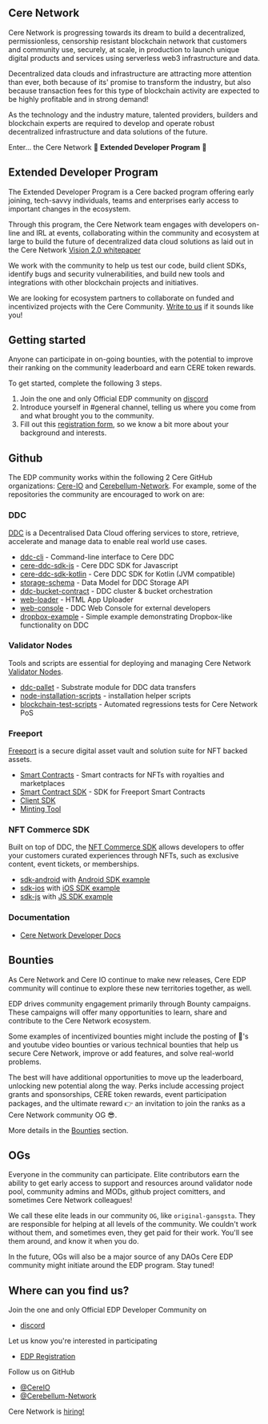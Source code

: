 ## Cere Network

Cere Network is progressing towards its dream to build a decentralized, permissionless, censorship resistant blockchain network that customers and community use, securely, at scale, in production to launch unique digital products and services using serverless web3 infrastructure and data. 

Decentralized data clouds and infrastructure are attracting more attention than ever, both because of its' promise to transform the industry, but also because transaction fees for this type of blockchain activity are expected to be highly profitable and in strong demand!

As the technology and the industry mature, talented providers, builders and blockchain experts are required to develop and operate robust decentralized infrastructure and data solutions of the future.

Enter... the Cere Network 🎉 **Extended Developer Program** 🎉

## Extended Developer Program ##

The Extended Developer Program is a Cere backed program offering early joining, tech-savvy individuals, teams and enterprises early access to important changes in the ecosystem. 

Through this program, the Cere Network team engages with developers on-line and IRL at events, collaborating within the community and ecosystem at large to build the future of decentralized data cloud solutions as laid out in the Cere Network [Vision 2.0 whitepaper](https://cere.network/cere-vision-2-0/)

We work with the community to help us test our code, build client SDKs, identify bugs and security vulnerabilities, and build new tools and integrations with other blockchain projects and initiatives. 

We are looking for ecosystem partners to collaborate on funded and incentivized projects with the Cere Community. [Write to us](mailto:chris.ward@cere.network) if it sounds like you!

## Getting started

Anyone can participate in on-going bounties, with the potential to improve their ranking on the community leaderboard and earn CERE token rewards. 

To get started, complete the following 3 steps.

1. Join the one and only Official EDP community on [discord](https://discord.gg/bFv6jkpK8N)
2. Introduce yourself in #general channel, telling us where you come from and what brought you to the community.
3. Fill out this [registration form](https://phxvzka9qop.typeform.com/to/AH5HJJKP), so we know a bit more about your background and interests.

## Github ##
The EDP community works within the following 2 Cere GitHub organizations: [Cere-IO](https://github.com/cere-io) and [Cerebellum-Network](https://github.com/Cerebellum-Network).  For example, some of the repositories the community are encouraged to work on are:

### DDC ###
[DDC](https://docs.cere.network/ddc/overview) is a Decentralised Data Cloud offering services to store, retrieve, accelerate and manage data to enable real world use cases.
- [ddc-cli](https://github.com/Cerebellum-Network/ddc-cli) - Command-line interface to Cere DDC
- [cere-ddc-sdk-js](https://github.com/Cerebellum-Network/cere-ddc-sdk-js) - Cere DDC SDK for Javascript
- [cere-ddc-sdk-kotlin](https://github.com/Cerebellum-Network/cere-ddc-sdk-kotlin) - Cere DDC SDK for Kotlin (JVM compatible)
- [storage-schema](https://docs.cere.network/ddc/protocols/storage-schema) - Data Model for DDC Storage API
- [ddc-bucket-contract](https://github.com/Cerebellum-Network/ddc-bucket-contract) - DDC cluster & bucket orchestration
- [web-loader](https://github.com/Cerebellum-Network/web-loader) - HTML App Uploader
- [web-console](https://github.com/Cerebellum-Network/ddc-web-console) - DDC Web Console for external developers
- [dropbox-example](https://github.com/Cerebellum-Network/debox) - Simple example demonstrating Dropbox-like functionality on DDC

### Validator Nodes ###
Tools and scripts are essential for deploying and managing Cere Network [Validator Nodes](https://docs.cere.network/node/install-and-update/start-a-node).
- [ddc-pallet](https://github.com/Cerebellum-Network/ddc-pallet) - Substrate module for DDC data transfers
- [node-installation-scripts](https://github.com/Cerebellum-Network/nodes-installation-scripts) - installation helper scripts
- [blockchain-test-scripts](https://github.com/Cerebellum-Network/test-scripts) - Automated regressions tests for Cere Network PoS

### Freeport ###
[Freeport](https://cere.network/freeport/) is a secure digital asset vault and solution suite for NFT backed assets.
- [Smart Contracts](https://github.com/Cerebellum-Network/Freeport-Smart-Contracts) - Smart contracts for NFTs with royalties and marketplaces
- [Smart Contract SDK](https://github.com/Cerebellum-Network/Freeport-Smart-Contracts-SDK) - SDK for Freeport Smart Contracts
- [Client SDK](https://github.com/cere-io/freeport-client-sdk)
- [Minting Tool](https://github.com/Cerebellum-Network/freeport-minting-tool)

### NFT Commerce SDK ###
Built on top of DDC, the [NFT Commerce SDK](https://docs.cere.network/ddc/integration/integration-sdk) allows developers to offer your customers curated experiences through NFTs, such as exclusive content, event tickets, or memberships.
- [sdk-android](https://github.com/cere-io/sdk-android) with [Android SDK example](https://github.com/cere-io/sdk-android-example)
- [sdk-ios](https://github.com/cere-io/sdk-ios) with [iOS SDK example](https://github.com/cere-io/sdk-ios-example)
- [sdk-js](https://github.com/cere-io/sdk-js) with [JS SDK example](https://github.com/cere-io/sdk-js-sample-app)

### Documentation ###
- [Cere Network Developer Docs](https://github.com/Cerebellum-Network/docs.cere.network)

## Bounties
As Cere Network and Cere IO continue to make new releases, Cere EDP community will continue to explore these new territories together, as well.

EDP drives community engagement primarily through Bounty campaigns. These campaigns will offer many opportunities to learn, share and contribute to the Cere Network ecosystem. 

Some examples of incentivized bounties might include the posting of 🧵's and youtube video bounties or various technical bounties that help us secure Cere Network, improve or add features, and solve real-world problems.

The best will have additional opportunities to move up the leaderboard, unlocking new potential along the way. Perks include accessing project grants and sponsorships, CERE token rewards, event participation packages, and the ultimate reward 👉 an invitation to join the ranks as a Cere Network community OG 😎.

More details in the [Bounties](bounties.md) section.

## OGs
Everyone in the community can participate. Elite contributors earn the ability to get early access to support and resources around validator node pool, community admins and MODs, github project comitters, and sometimes Cere Network colleagues! 

We call these elite leads in our community `OG`, like `original-gansgsta`.  They are responsible for helping at all levels of the community. We couldn't work without them, and sometimes even, they get paid for their work. You'll see them around, and know it when you do. 

In the future, OGs will also be a major source of any DAOs Cere EDP community might initiate around the EDP program. Stay tuned!

## Where can you find us? 
Join the one and only Official EDP Developer Community on 
- [discord](https://discord.gg/bFv6jkpK8N)

Let us know you're interested in participating
- [EDP Registration](https://phxvzka9qop.typeform.com/to/AH5HJJKP)

Follow us on GitHub 
- [@CereIO](https://github.com/cere-io) 
- [@Cerebellum-Network](https://github.com/Cerebellum-Network)

Cere Network is [hiring!](https://jobs.lever.co/cere-network)
